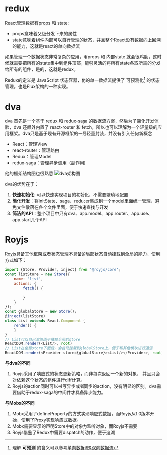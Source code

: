 # redux 
React管理数据有props 和 state:
- props意味着父级分发下来的属性
- state意味着组件内部可以自行管理的状态，并且整个React没有数据向上回溯的能力，这就是react的单向数据流 

如果管理一个数据状态非常复杂的应用，用props 和 内部state 就会很鸡肋，这时候就需要把所有的state集中到组件顶部，能够灵活的将所有state各取所需的分发给所有的组件，是的，这就是redux。

Redux的定义是 JavaScript 状态容器，他的单一数据流提供了 可预测化[^1] 的状态管理。也是Flux架构的一种实现。  
> [^1]:理解 **可预测** 的含义可以参考[单向数据流&双向数据流](https://lilythy.github.io/article.github.io/docs/dataFlow)  

  # dva
dva 首先是一个基于 redux 和 redux-saga 的数据流方案，然后为了简化开发体验，dva 还额外内置了 react-router 和 fetch，所以也可以理解为一个轻量级的应用框架。dva只是基于现有开源框架的一层轻量封装，并没有引入任何新概念
+ React：管理View
+ react-router：管理路由
+ Redux：管理Model
+ redux-saga：管理异步调用（副作用）

他的框架结构图也很熟悉
![dva架构图](https://user-gold-cdn.xitu.io/2019/5/9/16a984c61c9bdd4c?imageView2/0/w/1280/h/960/format/webp/ignore-error/1)

dva的优势在于：  
1. **快速初始化**: 可以快速实现项目的初始化，不需要繁琐地配置
2. **简化开发**：将initState、saga、reducer集成到一个model里面统一管理，避免文件散落在各个文件里面，便于快速查找与开发
3. **简洁的API**：整个项目中只有dva、app.model、app.router、app.use、app.start几个API

# Royjs  
Royjs具备其他框架或者状态管理不具备的局部状态自动挂载到全局的能力，使用方式如下：
```javascript
import {Store, Provider, inject} from '@royjs/core';
const listStore = new Store({
    name: 'list',
    actions: {
        fetch() {
            
        }
    }
});
const globalStore = new Store();
@inject(listStore)
class List extends React.Component {
    render() {
    }
}
// List可以自己渲染而不依赖全局的store
ReactDOM.render(<List/>, root) 
// List在全局store下面后，会自动挂载到globalStore上，便于和其他模块进行通信
ReactDOM.render(<Provider store={globalStore}><List/></Provider>, root);
```

**与dva的不同**
1. Royjs采用了响应式的状态更新策略，而非每次返回一个新的对象， 并且只会对依赖这个状态的组件进行diff计算。
2. Royjs的action同时可以书写异步或者同步的action，没有明显的区别。dva需要借助于redux-saga的中间件才具备异步能力。

**与Mobx的不同**
1. Mobx采用了defineProperty的方式实现响应式数据，而Royjs从1.0版本开始，使用了Proxy实现响应式数据。
2. Mobx需要显示的声明Store中的对象为监听对象，而Royjs不需要
3. Royjs借鉴了Redux中需要dispatch的动作，便于追溯